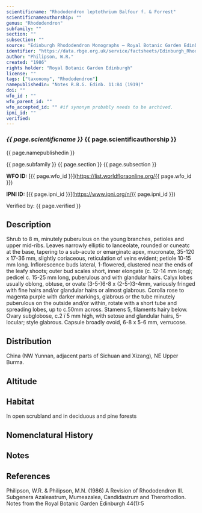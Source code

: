 ```yaml
---
scientificname: "Rhododendron leptothrium Balfour f. & Forrest"
scientificnameauthorship: ""
genus: "Rhododendron"
subfamily: ""
section: ""
subsection: ""
source: "Edinburgh Rhododendron Monographs – Royal Botanic Garden Edinburgh"
identifier: "https://data.rbge.org.uk/service/factsheets/Edinburgh_Rhododendron_Monographs.xhtml"
author: "Philipson, W.R."
created: "1986"
rights holder: "Royal Botanic Garden Edinburgh"
license: ""
tags: ["taxonomy", "Rhododendron"]
namepublishedin: "Notes R.B.G. Edinb. 11:84 (1919)"
doi: ""
wfo_id : ""
wfo_parent_id: ""
wfo_accepted_id: "" #if synonym probably needs to be archived.                      
ipni_id: ""
verified:
---
```

### _{{ page.scientificname }}_ {{ page.scientificauthorship }}
 {{ page.namepublishedin }}

{{ page.subfamily }} {{ page.section }} {{ page.subsection }}

**WFO ID:** [{{ page.wfo_id }}](https://list.worldfloraonline.org/{{ page.wfo_id }})

**IPNI ID:** [{{ page.ipni_id }}](https://www.ipni.org/n/{{ page.ipni_id }})

Verified by: {{ page.verified }}



## Description
Shrub to 8 m, minutely puberulous on the young branches, petioles and upper mid-ribs. Leaves narrowly elliptic to lanceolate, rounded or cuneatc at the base, tapering to a sub-acute or emarginatc apex, mucronate, 35-120 x 17-36 mm, slightly coriaceous, reticulation of veins evident; petiole 10-15 mm long. Inflorescence buds lateral, 1-flowered, clustered near the ends of the leafy shoots; outer bud scales short, inner elongate (c. 12-14 mm long); pedicel c. 15-25 mm long, puberulous and with glandular hairs. Calyx lobes usually oblong, obtuse, or ovate (3-5-)6-8 x (2-5-)3-4mm, variously fringed with fine hairs and/or glandular hairs or almost glabrous. Corolla rose to magenta purple with darker markings, glabrous or the tube minutely puberulous on the outside and/or within, rotate with a short tube and spreading lobes, up to c.50mm across. Stamens 5, filaments hairy below. Ovary subglobose, c.2 ï 5 mm high, with setose and glandular hairs, 5-locuIar; style glabrous. Capsule broadly ovoid, 6-8 x 5-6 mm, verrucose.

## Distribution
China (NW Yunnan, adjacent parts of Sichuan and Xizang), NE Upper Burma.

## Altitude


## Habitat
In open scrubland and in deciduous and pine forests

## Nomenclatural History

                       
## Notes


## References

Philipson, W.R. & Philipson, M.N. (1986) A Revision of Rhododendron III. Subgenera Azaleastrum, Mumeazalea, Candidastrum and Therorhodion. Notes from the Royal Botanic Garden Edinburgh 44(1):5
